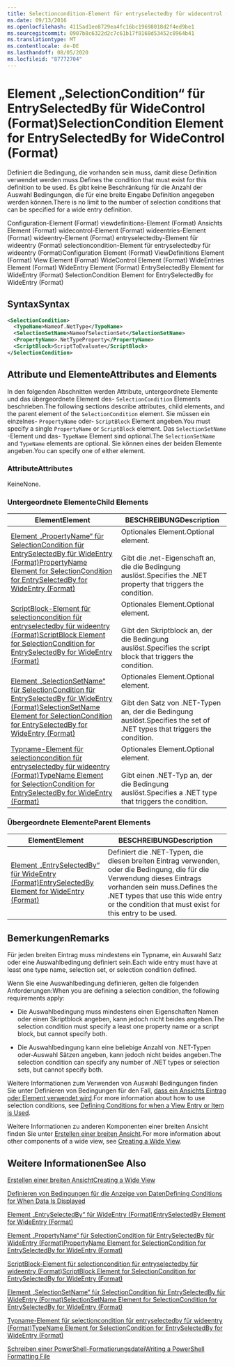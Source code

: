 ```yaml
---
title: Selectioncondition-Element für entryselectedby für widecontrol (Format) | Microsoft-Dokumentation
ms.date: 09/13/2016
ms.openlocfilehash: 4115ad1ee8729ea4fc16bc19698018d2f4ed9be1
ms.sourcegitcommit: 0907b8c6322d2c7c61b17f8168d53452c8964b41
ms.translationtype: MT
ms.contentlocale: de-DE
ms.lasthandoff: 08/05/2020
ms.locfileid: "87772704"
---
```

# <a name="selectioncondition-element-for-entryselectedby-for-widecontrol-format"></a><span data-ttu-id="dec5c-102">Element „SelectionCondition“ für EntrySelectedBy für WideControl (Format)</span><span class="sxs-lookup"><span data-stu-id="dec5c-102">SelectionCondition Element for EntrySelectedBy for WideControl (Format)</span></span>

<span data-ttu-id="dec5c-103">Definiert die Bedingung, die vorhanden sein muss, damit diese Definition verwendet werden muss.</span><span class="sxs-lookup"><span data-stu-id="dec5c-103">Defines the condition that must exist for this definition to be used.</span></span> <span data-ttu-id="dec5c-104">Es gibt keine Beschränkung für die Anzahl der Auswahl Bedingungen, die für eine breite Eingabe Definition angegeben werden können.</span><span class="sxs-lookup"><span data-stu-id="dec5c-104">There is no limit to the number of selection conditions that can be specified for a wide entry definition.</span></span>

<span data-ttu-id="dec5c-105">Configuration-Element (Format) viewdefinitions-Element (Format) Ansichts Element (Format) widecontrol-Element (Format) wideentries-Element (Format) wideentry-Element (Format) entryselectedby-Element für wideentry (Format) selectioncondition-Element für entryselectedby für wideentry (Format)</span><span class="sxs-lookup"><span data-stu-id="dec5c-105">Configuration Element (Format) ViewDefinitions Element (Format) View Element (Format) WideControl Element (Format) WideEntries Element (Format) WideEntry Element (Format) EntrySelectedBy Element for WideEntry (Format) SelectionCondition Element for EntrySelectedBy for WideEntry (Format)</span></span>

## <a name="syntax"></a><span data-ttu-id="dec5c-106">Syntax</span><span class="sxs-lookup"><span data-stu-id="dec5c-106">Syntax</span></span>

```xml
<SelectionCondition>
  <TypeName>Nameof.NetType</TypeName>
  <SelectionSetName>NameofSelectionSet</SelectionSetName>
  <PropertyName>.NetTypeProperty</PropertyName>
  <ScriptBlock>ScriptToEvaluate</ScriptBlock>
</SelectionCondition>
```

## <a name="attributes-and-elements"></a><span data-ttu-id="dec5c-107">Attribute und Elemente</span><span class="sxs-lookup"><span data-stu-id="dec5c-107">Attributes and Elements</span></span>

<span data-ttu-id="dec5c-108">In den folgenden Abschnitten werden Attribute, untergeordnete Elemente und das übergeordnete Element des- `SelectionCondition` Elements beschrieben.</span><span class="sxs-lookup"><span data-stu-id="dec5c-108">The following sections describe attributes, child elements, and the parent element of the `SelectionCondition` element.</span></span> <span data-ttu-id="dec5c-109">Sie müssen ein einzelnes- `PropertyName` oder- `ScriptBlock` Element angeben.</span><span class="sxs-lookup"><span data-stu-id="dec5c-109">You must specify a single `PropertyName` or `ScriptBlock` element.</span></span> <span data-ttu-id="dec5c-110">Das `SelectionSetName` -Element und das- `TypeName` Element sind optional.</span><span class="sxs-lookup"><span data-stu-id="dec5c-110">The `SelectionSetName` and `TypeName` elements are optional.</span></span> <span data-ttu-id="dec5c-111">Sie können eines der beiden Elemente angeben.</span><span class="sxs-lookup"><span data-stu-id="dec5c-111">You can specify one of either element.</span></span>

### <a name="attributes"></a><span data-ttu-id="dec5c-112">Attribute</span><span class="sxs-lookup"><span data-stu-id="dec5c-112">Attributes</span></span>

<span data-ttu-id="dec5c-113">Keine</span><span class="sxs-lookup"><span data-stu-id="dec5c-113">None.</span></span>

### <a name="child-elements"></a><span data-ttu-id="dec5c-114">Untergeordnete Elemente</span><span class="sxs-lookup"><span data-stu-id="dec5c-114">Child Elements</span></span>

|<span data-ttu-id="dec5c-115">Element</span><span class="sxs-lookup"><span data-stu-id="dec5c-115">Element</span></span>|<span data-ttu-id="dec5c-116">BESCHREIBUNG</span><span class="sxs-lookup"><span data-stu-id="dec5c-116">Description</span></span>|
|-------------|-----------------|
|[<span data-ttu-id="dec5c-117">Element „PropertyName“ für SelectionCondition für EntrySelectedBy für WideEntry (Format)</span><span class="sxs-lookup"><span data-stu-id="dec5c-117">PropertyName Element for SelectionCondition for EntrySelectedBy for WideEntry (Format)</span></span>](./propertyname-element-for-selectioncondition-for-entryselectedby-for-wideentry-format.md)|<span data-ttu-id="dec5c-118">Optionales Element.</span><span class="sxs-lookup"><span data-stu-id="dec5c-118">Optional element.</span></span><br /><br /> <span data-ttu-id="dec5c-119">Gibt die .net-Eigenschaft an, die die Bedingung auslöst.</span><span class="sxs-lookup"><span data-stu-id="dec5c-119">Specifies the .NET property that triggers the condition.</span></span>|
|[<span data-ttu-id="dec5c-120">ScriptBlock-Element für selectioncondition für entryselectedby für wideentry (Format)</span><span class="sxs-lookup"><span data-stu-id="dec5c-120">ScriptBlock Element for SelectionCondition for EntrySelectedBy for WideEntry (Format)</span></span>](./scriptblock-element-for-selectioncondition-for-entryselectedby-for-widecontrol-format.md)|<span data-ttu-id="dec5c-121">Optionales Element.</span><span class="sxs-lookup"><span data-stu-id="dec5c-121">Optional element.</span></span><br /><br /> <span data-ttu-id="dec5c-122">Gibt den Skriptblock an, der die Bedingung auslöst.</span><span class="sxs-lookup"><span data-stu-id="dec5c-122">Specifies the script block that triggers the condition.</span></span>|
|[<span data-ttu-id="dec5c-123">Element „SelectionSetName“ für SelectionCondition für EntrySelectedBy für WideEntry (Format)</span><span class="sxs-lookup"><span data-stu-id="dec5c-123">SelectionSetName Element for SelectionCondition for EntrySelectedBy for WideEntry (Format)</span></span>](./selectionsetname-element-for-selectioncondition-for-entryselectedby-for-wideentry-format.md)|<span data-ttu-id="dec5c-124">Optionales Element.</span><span class="sxs-lookup"><span data-stu-id="dec5c-124">Optional element.</span></span><br /><br /> <span data-ttu-id="dec5c-125">Gibt den Satz von .NET-Typen an, der die Bedingung auslöst.</span><span class="sxs-lookup"><span data-stu-id="dec5c-125">Specifies the set of .NET types that triggers the condition.</span></span>|
|[<span data-ttu-id="dec5c-126">Typname-Element für selectioncondition für entryselectedby für wideentry (Format)</span><span class="sxs-lookup"><span data-stu-id="dec5c-126">TypeName Element for SelectionCondition for EntrySelectedBy for WideEntry (Format)</span></span>](./typename-element-for-selectioncondition-for-entryselectedby-for-widecontrol-format.md)|<span data-ttu-id="dec5c-127">Optionales Element.</span><span class="sxs-lookup"><span data-stu-id="dec5c-127">Optional element.</span></span><br /><br /> <span data-ttu-id="dec5c-128">Gibt einen .NET-Typ an, der die Bedingung auslöst.</span><span class="sxs-lookup"><span data-stu-id="dec5c-128">Specifies a .NET type that triggers the condition.</span></span>|

### <a name="parent-elements"></a><span data-ttu-id="dec5c-129">Übergeordnete Elemente</span><span class="sxs-lookup"><span data-stu-id="dec5c-129">Parent Elements</span></span>

|<span data-ttu-id="dec5c-130">Element</span><span class="sxs-lookup"><span data-stu-id="dec5c-130">Element</span></span>|<span data-ttu-id="dec5c-131">BESCHREIBUNG</span><span class="sxs-lookup"><span data-stu-id="dec5c-131">Description</span></span>|
|-------------|-----------------|
|[<span data-ttu-id="dec5c-132">Element „EntrySelectedBy“ für WideEntry (Format)</span><span class="sxs-lookup"><span data-stu-id="dec5c-132">EntrySelectedBy Element for WideEntry (Format)</span></span>](./entryselectedby-element-for-wideentry-format.md)|<span data-ttu-id="dec5c-133">Definiert die .NET-Typen, die diesen breiten Eintrag verwenden, oder die Bedingung, die für die Verwendung dieses Eintrags vorhanden sein muss.</span><span class="sxs-lookup"><span data-stu-id="dec5c-133">Defines the .NET types that use this wide entry or the condition that must exist for this entry to be used.</span></span>|

## <a name="remarks"></a><span data-ttu-id="dec5c-134">Bemerkungen</span><span class="sxs-lookup"><span data-stu-id="dec5c-134">Remarks</span></span>

<span data-ttu-id="dec5c-135">Für jeden breiten Eintrag muss mindestens ein Typname, ein Auswahl Satz oder eine Auswahlbedingung definiert sein.</span><span class="sxs-lookup"><span data-stu-id="dec5c-135">Each wide entry must have at least one type name, selection set, or selection condition defined.</span></span>

<span data-ttu-id="dec5c-136">Wenn Sie eine Auswahlbedingung definieren, gelten die folgenden Anforderungen:</span><span class="sxs-lookup"><span data-stu-id="dec5c-136">When you are defining a selection condition, the following requirements apply:</span></span>

- <span data-ttu-id="dec5c-137">Die Auswahlbedingung muss mindestens einen Eigenschaften Namen oder einen Skriptblock angeben, kann jedoch nicht beides angeben.</span><span class="sxs-lookup"><span data-stu-id="dec5c-137">The selection condition must specify a least one property name or a script block, but cannot specify both.</span></span>

- <span data-ttu-id="dec5c-138">Die Auswahlbedingung kann eine beliebige Anzahl von .NET-Typen oder-Auswahl Sätzen angeben, kann jedoch nicht beides angeben.</span><span class="sxs-lookup"><span data-stu-id="dec5c-138">The selection condition can specify any number of .NET types or selection sets, but cannot specify both.</span></span>

<span data-ttu-id="dec5c-139">Weitere Informationen zum Verwenden von Auswahl Bedingungen finden Sie unter Definieren von Bedingungen für den Fall, [dass ein Ansichts Eintrag oder Element verwendet wird](./defining-conditions-for-displaying-data.md).</span><span class="sxs-lookup"><span data-stu-id="dec5c-139">For more information about how to use selection conditions, see [Defining Conditions for when a View Entry or Item is Used](./defining-conditions-for-displaying-data.md).</span></span>

<span data-ttu-id="dec5c-140">Weitere Informationen zu anderen Komponenten einer breiten Ansicht finden Sie unter [Erstellen einer breiten Ansicht](./creating-a-wide-view.md).</span><span class="sxs-lookup"><span data-stu-id="dec5c-140">For more information about other components of a wide view, see [Creating a Wide View](./creating-a-wide-view.md).</span></span>

## <a name="see-also"></a><span data-ttu-id="dec5c-141">Weitere Informationen</span><span class="sxs-lookup"><span data-stu-id="dec5c-141">See Also</span></span>

[<span data-ttu-id="dec5c-142">Erstellen einer breiten Ansicht</span><span class="sxs-lookup"><span data-stu-id="dec5c-142">Creating a Wide View</span></span>](./creating-a-wide-view.md)

[<span data-ttu-id="dec5c-143">Definieren von Bedingungen für die Anzeige von Daten</span><span class="sxs-lookup"><span data-stu-id="dec5c-143">Defining Conditions for When Data Is Displayed</span></span>](./defining-conditions-for-displaying-data.md)

[<span data-ttu-id="dec5c-144">Element „EntrySelectedBy“ für WideEntry (Format)</span><span class="sxs-lookup"><span data-stu-id="dec5c-144">EntrySelectedBy Element for WideEntry (Format)</span></span>](./entryselectedby-element-for-wideentry-format.md)

[<span data-ttu-id="dec5c-145">Element „PropertyName“ für SelectionCondition für EntrySelectedBy für WideEntry (Format)</span><span class="sxs-lookup"><span data-stu-id="dec5c-145">PropertyName Element for SelectionCondition for EntrySelectedBy for WideEntry (Format)</span></span>](./propertyname-element-for-selectioncondition-for-entryselectedby-for-wideentry-format.md)

[<span data-ttu-id="dec5c-146">ScriptBlock-Element für selectioncondition für entryselectedby für wideentry (Format)</span><span class="sxs-lookup"><span data-stu-id="dec5c-146">ScriptBlock Element for SelectionCondition for EntrySelectedBy for WideEntry (Format)</span></span>](./scriptblock-element-for-selectioncondition-for-entryselectedby-for-widecontrol-format.md)

[<span data-ttu-id="dec5c-147">Element „SelectionSetName“ für SelectionCondition für EntrySelectedBy für WideEntry (Format)</span><span class="sxs-lookup"><span data-stu-id="dec5c-147">SelectionSetName Element for SelectionCondition for EntrySelectedBy for WideEntry (Format)</span></span>](./selectionsetname-element-for-selectioncondition-for-entryselectedby-for-wideentry-format.md)

[<span data-ttu-id="dec5c-148">Typname-Element für selectioncondition für entryselectedby für wideentry (Format)</span><span class="sxs-lookup"><span data-stu-id="dec5c-148">TypeName Element for SelectionCondition for EntrySelectedBy for WideEntry (Format)</span></span>](./typename-element-for-selectioncondition-for-entryselectedby-for-widecontrol-format.md)

[<span data-ttu-id="dec5c-149">Schreiben einer PowerShell-Formatierungsdatei</span><span class="sxs-lookup"><span data-stu-id="dec5c-149">Writing a PowerShell Formatting File</span></span>](./writing-a-powershell-formatting-file.md)
